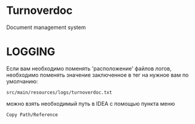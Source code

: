 # Turnoverdoc
Document management system


# LOGGING
Если вам необходимо поменять 'расположение' файлов логов, 
необходимо поменять значение заключенное в тег **<file>** на нужное вам по умолчанию:
```
src/main/resources/logs/turnoverdoc.txt
```
можно взять необходимый путь в IDEA с помощью пункта меню
```
Copy Path/Reference
```

